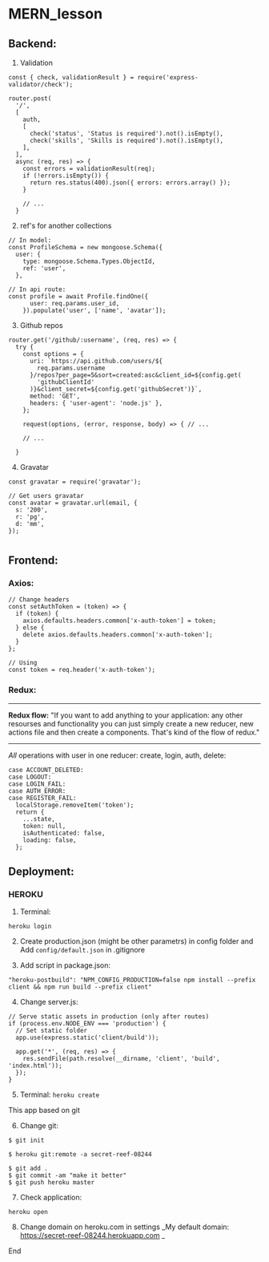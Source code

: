 # MERN_lesson

## Backend:

1. Validation

```
const { check, validationResult } = require('express-validator/check');

router.post(
  '/',
  [
    auth,
    [
      check('status', 'Status is required').not().isEmpty(),
      check('skills', 'Skills is required').not().isEmpty(),
    ],
  ],
  async (req, res) => {
    const errors = validationResult(req);
    if (!errors.isEmpty()) {
      return res.status(400).json({ errors: errors.array() });
    }

    // ...
  }
```

2. ref's for another collections

```
// In model:
const ProfileSchema = new mongoose.Schema({
  user: {
    type: mongoose.Schema.Types.ObjectId,
    ref: 'user',
  },

// In api route:
const profile = await Profile.findOne({
      user: req.params.user_id,
    }).populate('user', ['name', 'avatar']);
```

3. Github repos

```
router.get('/github/:username', (req, res) => {
  try {
    const options = {
      uri: `https://api.github.com/users/${
        req.params.username
      }/repos?per_page=5&sort=created:asc&client_id=${config.get(
        'githubClientId'
      )}&client_secret=${config.get('githubSecret')}`,
      method: 'GET',
      headers: { 'user-agent': 'node.js' },
    };

    request(options, (error, response, body) => { // ...

    // ...

  }
```

4. Gravatar

```
const gravatar = require('gravatar');

// Get users gravatar
const avatar = gravatar.url(email, {
  s: '200',
  r: 'pg',
  d: 'mm',
});
```

#

## Frontend:

### Axios:

```
// Change headers
const setAuthToken = (token) => {
  if (token) {
    axios.defaults.headers.common['x-auth-token'] = token;
  } else {
    delete axios.defaults.headers.common['x-auth-token'];
  }
};

// Using
const token = req.header('x-auth-token');
```

### Redux:

---

**Redux flow:** "If you want to add anything to your application: any other resourses and functionality you can just simply create a new reducer, new actions file and then create a components. That's kind of the flow of redux."

---

_All_ operations with user in one reducer: create, login, auth, delete:

```
case ACCOUNT_DELETED:
case LOGOUT:
case LOGIN_FAIL:
case AUTH_ERROR:
case REGISTER_FAIL:
  localStorage.removeItem('token');
  return {
    ...state,
    token: null,
    isAuthenticated: false,
    loading: false,
  };
```

## Deployment:

### HEROKU

1. Terminal:
```
heroku login
```

2. Create production.json (might be other parametrs) in config folder and Add ``` config/default.json ``` in .gitignore

3. Add script in package.json:
```
"heroku-postbuild": "NPM_CONFIG_PRODUCTION=false npm install --prefix client && npm run build --prefix client"
```

4. Change server.js:
```
// Serve static assets in production (only after routes)
if (process.env.NODE_ENV === 'production') {
  // Set static folder
  app.use(express.static('client/build'));

  app.get('*', (req, res) => {
    res.sendFile(path.resolve(__dirname, 'client', 'build', 'index.html'));
  });
}
```

5. Terminal: ``` heroku create ```

This app based on git

6. Change git:
```
$ git init

$ heroku git:remote -a secret-reef-08244

$ git add .
$ git commit -am "make it better"
$ git push heroku master
```
7. Check application: 
```
heroku open
```
8. Change domain on heroku.com in settings
_My default domain: https://secret-reef-08244.herokuapp.com _

End
